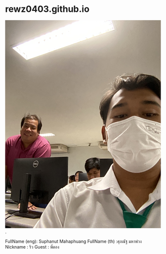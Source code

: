 # rewz0403.github.io
![alt text for screen readers](/IMG_4234.jpeg "Text to show on mouseover").

FullName (eng): Suphanut Mahaphuang 
FullName (th) :ศุภณัฐ มหาพ่วง 
Nickname : ริว
Guest : พี่ตอง


